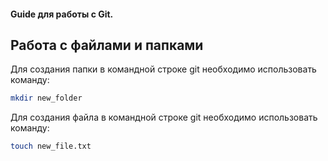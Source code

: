 #### Guide для работы с Git.

## Работа с файлами и папками

Для создания папки в командной строке git необходимо использовать команду:
```bash
mkdir new_folder
```
  
Для создания файла в командной строке git необходимо использовать команду:
```bash
touch new_file.txt
```
  
